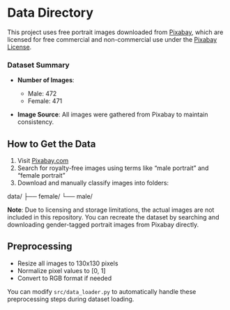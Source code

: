 # Data Directory

This project uses free portrait images downloaded from [Pixabay](https://pixabay.com/), which are licensed for free commercial and non-commercial use under the [Pixabay License](https://pixabay.com/service/license-summary/).

### Dataset Summary

- **Number of Images**:
  - Male: 472
  - Female: 471

- **Image Source**: All images were gathered from Pixabay to maintain consistency.

## How to Get the Data

1. Visit [Pixabay.com](https://pixabay.com/)
2. Search for royalty-free images using terms like “male portrait” and “female portrait”
3. Download and manually classify images into folders:

data/
├── female/
└── male/

**Note**: Due to licensing and storage limitations, the actual images are not included in this repository. You can recreate the dataset by searching and downloading gender-tagged portrait images from Pixabay directly.


## Preprocessing

- Resize all images to 130x130 pixels
- Normalize pixel values to [0, 1]
- Convert to RGB format if needed

You can modify `src/data_loader.py` to automatically handle these preprocessing steps during dataset loading.